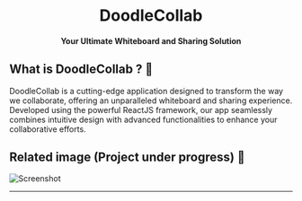 
<h1 align="center">DoodleCollab</h1>
<div align="center">

   </div>
   <h4 align="center">Your Ultimate Whiteboard and Sharing Solution</h4>
<div align="center">
</div>

## What is DoodleCollab ? 🤔

DoodleCollab is a cutting-edge application designed to transform the way we collaborate, offering an unparalleled whiteboard and sharing experience. Developed using the powerful ReactJS framework, our app seamlessly combines intuitive design with advanced functionalities to enhance your collaborative efforts.

## Related image (Project under progress) 🚧

![Screenshot](https://github.com/goblin45/DoodleCollab/assets/78967360/f523fc14-aed6-47f2-9bb9-8126e0a2f174)

---